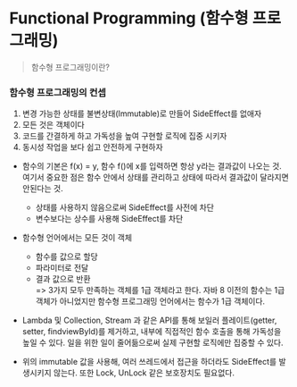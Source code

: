 Functional Programming (함수형 프로그래밍)
=====
> 함수형 프로그래밍이란?

### 함수형 프로그래밍의 컨셉
1. 변경 가능한 상태를 불변상태(Immutable)로 만들어 SideEffect를 없애자  
2. 모든 것은 객체이다  
3. 코드를 간결하게 하고 가독성을 높여 구현할 로직에 집중 시키자  
4. 동시성 작업을 보다 쉽고 안전하게 구현하자
  
- 함수의 기본은 f(x) = y, 함수 f()에 x를 입력하면 항상 y라는 결과값이 나오는 것. 여기서 중요한 점은 함수 안에서 상태를 관리하고 상태에 따라서 결과값이 달라지면 안된다는 것.
    - 상태를 사용하지 않음으로써 SideEffect를 사전에 차단
    - 변수보다는 상수를 사용해 SideEffect를 차단
  
- 함수형 언어에서는 모든 것이 객체
    - 함수를 값으로 할당
    - 파라미터로 전달
    - 결과 값으로 반환  
=> 3가지 모두 만족하는 객체를 1급 객체라고 한다. 자바 8 이전의 함수는 1급 객체가 아니었지만 함수형 프로그래밍 언어에서는 함수가 1급 객체이다.
  
- Lambda 및 Collection, Stream 과 같은 API를 통해 보일러 플레이트(getter, setter, findviewById)를 제거하고, 내부에 직접적인 함수 호출을 통해 가독성을 높일 수 있다. 일을 위한 일이 줄어듦으로써 실제 구현할 로직에만 집중할 수 있다.
  
- 위의 immutable 값을 사용해, 여러 쓰레드에서 접근을 하더라도 SideEffect를 발생시키지 않는다. 또한 Lock, UnLock 같은 보호장치도 필요없다.
